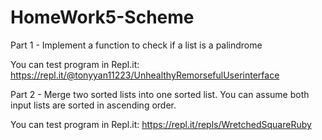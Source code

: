 # HomeWork5-Scheme

Part 1 - Implement a function to check if a list is a palindrome

You can test program in Repl.it:
https://repl.it/@tonyyan11223/UnhealthyRemorsefulUserinterface

Part 2 - Merge two sorted lists into one sorted list. You can assume both input lists are sorted in ascending order.

You can test program in Repl.it:
https://repl.it/repls/WretchedSquareRuby
